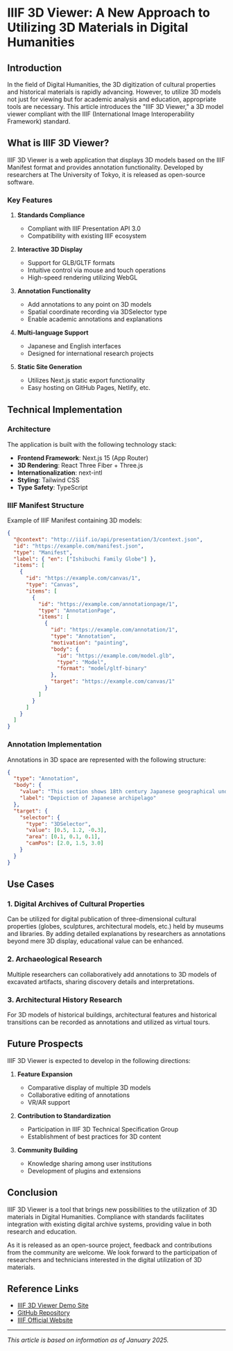 # IIIF 3D Viewer: A New Approach to Utilizing 3D Materials in Digital Humanities

## Introduction

In the field of Digital Humanities, the 3D digitization of cultural properties and historical materials is rapidly advancing. However, to utilize 3D models not just for viewing but for academic analysis and education, appropriate tools are necessary. This article introduces the "IIIF 3D Viewer," a 3D model viewer compliant with the IIIF (International Image Interoperability Framework) standard.

## What is IIIF 3D Viewer?

IIIF 3D Viewer is a web application that displays 3D models based on the IIIF Manifest format and provides annotation functionality. Developed by researchers at The University of Tokyo, it is released as open-source software.

### Key Features

1. **Standards Compliance**
   - Compliant with IIIF Presentation API 3.0
   - Compatibility with existing IIIF ecosystem

2. **Interactive 3D Display**
   - Support for GLB/GLTF formats
   - Intuitive control via mouse and touch operations
   - High-speed rendering utilizing WebGL

3. **Annotation Functionality**
   - Add annotations to any point on 3D models
   - Spatial coordinate recording via 3DSelector type
   - Enable academic annotations and explanations

4. **Multi-language Support**
   - Japanese and English interfaces
   - Designed for international research projects

5. **Static Site Generation**
   - Utilizes Next.js static export functionality
   - Easy hosting on GitHub Pages, Netlify, etc.

## Technical Implementation

### Architecture

The application is built with the following technology stack:

- **Frontend Framework**: Next.js 15 (App Router)
- **3D Rendering**: React Three Fiber + Three.js
- **Internationalization**: next-intl
- **Styling**: Tailwind CSS
- **Type Safety**: TypeScript

### IIIF Manifest Structure

Example of IIIF Manifest containing 3D models:

```json
{
  "@context": "http://iiif.io/api/presentation/3/context.json",
  "id": "https://example.com/manifest.json",
  "type": "Manifest",
  "label": { "en": ["Ishibuchi Family Globe"] },
  "items": [
    {
      "id": "https://example.com/canvas/1",
      "type": "Canvas",
      "items": [
        {
          "id": "https://example.com/annotationpage/1",
          "type": "AnnotationPage",
          "items": [
            {
              "id": "https://example.com/annotation/1",
              "type": "Annotation",
              "motivation": "painting",
              "body": {
                "id": "https://example.com/model.glb",
                "type": "Model",
                "format": "model/gltf-binary"
              },
              "target": "https://example.com/canvas/1"
            }
          ]
        }
      ]
    }
  ]
}
```

### Annotation Implementation

Annotations in 3D space are represented with the following structure:

```json
{
  "type": "Annotation",
  "body": {
    "value": "This section shows 18th century Japanese geographical understanding",
    "label": "Depiction of Japanese archipelago"
  },
  "target": {
    "selector": {
      "type": "3DSelector",
      "value": [0.5, 1.2, -0.3],
      "area": [0.1, 0.1, 0.1],
      "camPos": [2.0, 1.5, 3.0]
    }
  }
}
```

## Use Cases

### 1. Digital Archives of Cultural Properties

Can be utilized for digital publication of three-dimensional cultural properties (globes, sculptures, architectural models, etc.) held by museums and libraries. By adding detailed explanations by researchers as annotations beyond mere 3D display, educational value can be enhanced.

### 2. Archaeological Research

Multiple researchers can collaboratively add annotations to 3D models of excavated artifacts, sharing discovery details and interpretations.

### 3. Architectural History Research

For 3D models of historical buildings, architectural features and historical transitions can be recorded as annotations and utilized as virtual tours.

## Future Prospects

IIIF 3D Viewer is expected to develop in the following directions:

1. **Feature Expansion**
   - Comparative display of multiple 3D models
   - Collaborative editing of annotations
   - VR/AR support

2. **Contribution to Standardization**
   - Participation in IIIF 3D Technical Specification Group
   - Establishment of best practices for 3D content

3. **Community Building**
   - Knowledge sharing among user institutions
   - Development of plugins and extensions

## Conclusion

IIIF 3D Viewer is a tool that brings new possibilities to the utilization of 3D materials in Digital Humanities. Compliance with standards facilitates integration with existing digital archive systems, providing value in both research and education.

As it is released as an open-source project, feedback and contributions from the community are welcome. We look forward to the participation of researchers and technicians interested in the digital utilization of 3D materials.

## Reference Links

- [IIIF 3D Viewer Demo Site](https://3d-iiif-viewer.vercel.app)
- [GitHub Repository](https://github.com/nakamura196/iiif-3d-viewer)
- [IIIF Official Website](https://iiif.io/)

---

*This article is based on information as of January 2025.*